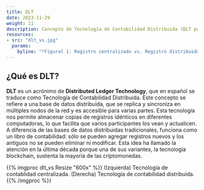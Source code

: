 ```yaml
---
title: DLT
date: 2023-11-29
weight: 11
description: Concepto de Tecnología de Contabilidad Distribuida (DLT por sus siglas en inglés).
resources:
- src: "dlt_vs.jpg"
  params: 
    byline: "*Figural 1: Registro centralizado vs. Registro distribuido.*"
---
```


## ¿Qué es DLT?

**DLT** es un acrónimo de **Distributed Ledger Technology**, que en español se traduce como Tecnología de Contabilidad Distribuida. Este concepto se refiere a una base de datos distribuida, que se replica y sincroniza en múltiples nodos de la red y es accesible para varias partes. Esta tecnología nos permite almacenar copias de registros idénticos en diferentes computadoras, lo que facilita que varios participantes los vean y actualicen. A diferencia de las bases de datos distribuidas tradicionales, funciona como un libro de contabilidad: sólo se pueden agregar registros nuevos y los antiguos no se pueden eliminar ni modificar. Esta idea ha llamado la atención en la última década porque una de sus variantes, la tecnología blockchain, sustenta la mayoría de las criptomonedas.

{{% imgproc dlt_vs Resize "600x" %}}
(Izquierda) Tecnología de contablidad centralizada. (Derecha) Tecnología de contabilidad distribuida.
{{% /imgproc %}}
